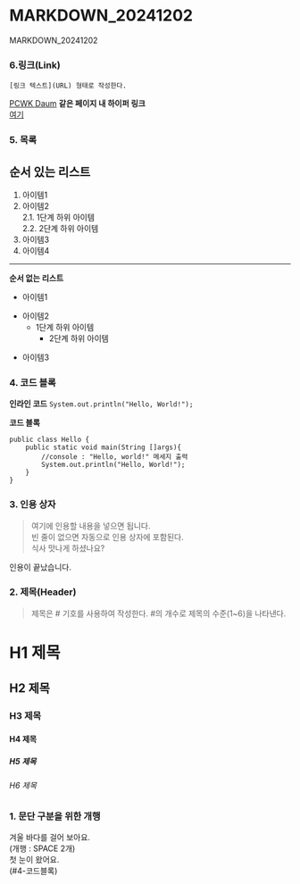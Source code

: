 # MARKDOWN_20241202
MARKDOWN_20241202
### 6.링크(Link)
`[링크 텍스트](URL) 형태로 작성한다.`

[PCWK Daum](https://cafe.daum.net/pcwk)
**같은 페이지 내 하이퍼 링크**  
[여기](#4-코드블록)

### 5. 목록
**순서 있는 리스트**  
---
1. 아이템1
2. 아이템2  
   2.1. 1단계 하위 아이템  
   2.2. 2단계 하위 아이템  
3. 아이템3
4. 아이템4
***

**순서 없는 리스트**  
- 아이템1  
+ 아이템2
  -  1단계 하위 아이템
       * 2단계 하위 아이템
* 아이템3  


### 4. 코드 블록
**인라인 코드**
`System.out.println("Hello, World!");`

<b>코드 블록</b>
```
public class Hello {	
	public static void main(String []args){
		//console : "Hello, world!" 메세지 출력
		System.out.println("Hello, World!");
	}	
}
```

### 3. 인용 상자
>여기에 인용할 내용을 넣으면 됩니다.  
>빈 줄이 없으면 자동으로 인용 상자에 포함된다.  
식사 맛나게 하셨나요?<BR>

인용이 끝났습니다.

### 2. 제목(Header)
>제목은 # 기호를 사용하여 작성한다. #의 개수로 제목의 수준(1~6)을 나타낸다.<br>

# H1 제목
## H2 제목
### H3 제목
#### H4 제목
##### H5 제목
###### H6 제목

### 1. 문단 구분을 위한 개행
겨울 바다를 걸어 보아요.<br>
(개행 : SPACE 2개)  
첫 눈이 왔어요.<br>
(#4-코드블록)
